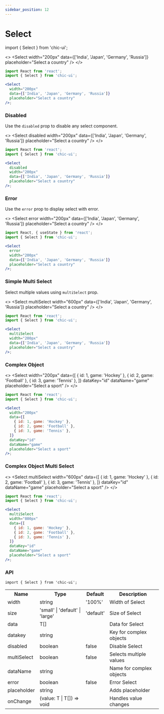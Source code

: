 ```yaml
---
sidebar_position: 12
---
```


# Select

import { Select } from 'chic-ui';

<>
<Select
width="200px"
data={['India', 'Japan', 'Germany', 'Russia']}
placeholder="Select a country"
/>
</>

```jsx
import React from 'react';
import { Select } from 'chic-ui';

<Select
  width="200px"
  data={['India', 'Japan', 'Germany', 'Russia']}
  placeholder="Select a country"
/>;
```

### Disabled

Use the `disabled` prop to disable any select component.

<>
<Select
disabled
width="200px"
data={['India', 'Japan', 'Germany', 'Russia']}
placeholder="Select a country"
/>
</>

```jsx
import React from 'react';
import { Select } from 'chic-ui';

<Select
  disabled
  width="200px"
  data={['India', 'Japan', 'Germany', 'Russia']}
  placeholder="Select a country"
/>;
```

### Error

Use the `error` prop to display select with error.

<>
<Select
error
width="200px"
data={['India', 'Japan', 'Germany', 'Russia']}
placeholder="Select a country"
/>
</>

```jsx
import React, { useState } from 'react';
import { Select } from 'chic-ui';

<Select
  error
  width="200px"
  data={['India', 'Japan', 'Germany', 'Russia']}
  placeholder="Select a country"
/>;
```

### Simple Multi Select

Select multiple values using `multiSelect` prop.

<>
<Select
multiSelect
width="600px"
data={['India', 'Japan', 'Germany', 'Russia']}
placeholder="Select a country"
/>
</>

```jsx
import React from 'react';
import { Select } from 'chic-ui';

<Select
  multiSelect
  width="200px"
  data={['India', 'Japan', 'Germany', 'Russia']}
  placeholder="Select a country"
/>;
```

### Complex Object

<>
<Select
width="200px"
data={[
{ id: 1, game: 'Hockey' },
{ id: 2, game: 'Football' },
{ id: 3, game: 'Tennis' },
]}
dataKey="id"
dataName="game"
placeholder="Select a sport"
/>
</>

```jsx
import React from 'react';
import { Select } from 'chic-ui';

<Select
  width="200px"
  data={[
    { id: 1, game: 'Hockey' },
    { id: 2, game: 'Football' },
    { id: 3, game: 'Tennis' },
  ]}
  dataKey="id"
  dataName="game"
  placeholder="Select a sport"
/>;
```

### Complex Object Multi Select

<>
<Select
multiSelect
width="600px"
data={[
{ id: 1, game: 'Hockey' },
{ id: 2, game: 'Football' },
{ id: 3, game: 'Tennis' },
]}
dataKey="id"
dataName="game"
placeholder="Select a sport"
/>
</>

```jsx
import React from 'react';
import { Select } from 'chic-ui';

<Select
  multiSelect
  width="800px"
  data={[
    { id: 1, game: 'Hockey' },
    { id: 2, game: 'Football' },
    { id: 3, game: 'Tennis' },
  ]}
  dataKey="id"
  dataName="game"
  placeholder="Select a sport"
/>;
```

### API

```
import { Select } from 'chic-ui';
```

<table>
  <tr>
     <th>Name</th>
     <th>Type</th>
     <th>Default</th>
     <th>Description</th>
  </tr>
  <tr>
    <td>width</td>
    <td>string</td>
    <td>'100%'</td>
    <td>Width of Select</td>
  </tr>
  <tr>
    <td>size</td>
    <td>'small' | 'default' | 'large'</td>
    <td>'default'</td>
    <td>Size of Select</td>
  </tr>
  <tr>
    <td>data</td>
    <td>T[]</td>
    <td></td>
    <td>Data for Select</td>
  </tr>
  <tr>
    <td>datakey</td>
    <td>string</td>
    <td></td>
    <td>Key for complex objects</td>
  </tr>
  <tr>
    <td>disabled</td>
    <td>boolean</td>
    <td>false</td>
    <td>Disable Select</td>
  </tr>
  <tr>
    <td>multiSelect</td>
    <td>boolean</td>
    <td>false</td>
    <td>Selects multiple values</td>
  </tr>
  <tr>
    <td>dataName</td>
    <td>string</td>
    <td></td>
    <td>Name for complex objects</td>
  </tr>
  <tr>
    <td>error</td>
    <td>boolean</td>
    <td>false</td>
    <td>Error Select</td>
  </tr>
  <tr>
    <td>placeholder</td>
    <td>string</td>
    <td></td>
    <td>Adds placeholder</td>
  </tr>
  <tr>
    <td>onChange</td>
    <td>(value: T | T[]) => void</td>
    <td></td>
    <td>Handles value changes</td>
  </tr>
</table>
